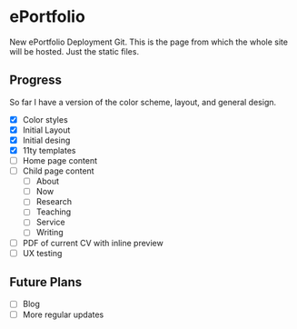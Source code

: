 # ePortfolio
New ePortfolio Deployment Git. This is the page from which the whole site will be hosted. Just the static files.

## Progress
So far I have a version of the color scheme, layout, and general design.

- [x] Color styles
- [x] Initial Layout
- [x] Initial desing
- [x] 11ty templates
- [ ] Home page content
- [ ] Child page content
  - [ ] About
  - [ ] Now
  - [ ] Research
  - [ ] Teaching
  - [ ] Service
  - [ ] Writing
- [ ] PDF of current CV with inline preview
- [ ] UX testing

## Future Plans  
- [ ] Blog
- [ ] More regular updates
